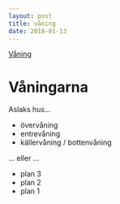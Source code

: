```yaml
---
layout: post
title: våning
date: 2018-01-13
---
```


<a href='http://sv.wikipedia.org/wiki/Våning' class="btn btn-primary btn-lg btn-block" role="button">Våning</a>

Våningarna
=================
Aslaks hus...

* övervåning
* entrevåning
* källervåning / bottenvåning

... eller ...

* plan 3
* plan 2
* plan 1
